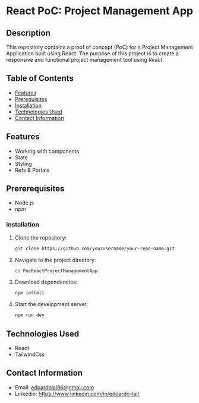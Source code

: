 # React PoC: Project Management App

## Description
This repository contains a proof of concept (PoC) for a Project Management Application built using React. The purpose of this project is to create a responsive and functional project management tool using React.

## Table of Contents
- [Features](#features)
- [Prerequisites](#prererequisites)
- [Installation](#installation)
- [Technologies Used](#technologies-used)
- [Contact Information](#contact-information)

## Features
- Working with components
- State
- Styling
- Refs & Portals

## Prererequisites
- Node.js
- npm

### installation
1. Clone the repository:
   ```bash
   git clone https://github.com/yourusername/your-repo-name.git
2. Navigate to the project directory:
   ```bash
   cd PocReactProjectManagementApp
3. Download dependencies:
   ```bash
   npm install
4. Start the development server:
   ```bash
   npm run dev
## Technologies Used
- React
- TailwindCss

## Contact Information
- Email: edoardolai96@gmail.com
- Linkedin: https://www.linkedin.com/in/edoardo-lai/

  
